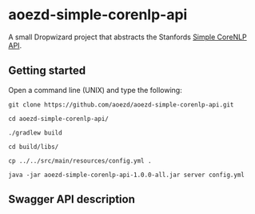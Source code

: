 # aoezd-simple-corenlp-api

A small Dropwizard project that abstracts the Stanfords [Simple CoreNLP API](https://stanfordnlp.github.io/CoreNLP/simple.html).

## Getting started

Open a command line (UNIX) and type the following:

```
git clone https://github.com/aoezd/aoezd-simple-corenlp-api.git

cd aoezd-simple-corenlp-api/

./gradlew build

cd build/libs/

cp ../../src/main/resources/config.yml .

java -jar aoezd-simple-corenlp-api-1.0.0-all.jar server config.yml
```

## Swagger API description
